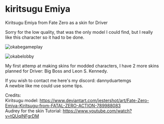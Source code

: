 # kiritsugu Emiya 
Kiritsugu Emiya from Fate Zero as a skin for Driver


Sorry for the low quality, that was the only model I could find, but I really like this character so it had to be done.

![okabegameplay](https://github.com/dannyduartemgs/HououinKyouma/assets/165226477/c38ab569-28c3-43b8-ae3a-acfd51b079fb)

![okabelobby](https://github.com/dannyduartemgs/HououinKyouma/assets/165226477/5d61dbf1-0776-4636-bb49-006d17917e11)


My first attemp at making skins for modded characters, I have 2 more skins planned for Driver: Big Boss and Leon S. Kennedy.

If you wish to contact me here's my discord: dannyduartemgs <br />
A newbie like me could use some tips. 

Credits: <br />
Kiritsugu model: https://www.deviantart.com/jestershot/art/Fate-Zero-Emiya-Kiritsugu-from-FATAL-ZERO-ACTION-789988083 <br />
Audrey for the skin Tutorial: https://www.youtube.com/watch?v=tQUqlNFgrDM <br />

